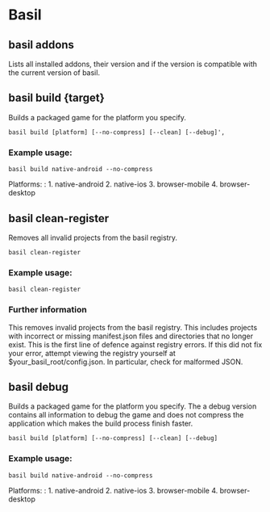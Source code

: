 # Basil

## basil addons

Lists all installed addons, their version and if the version is compatible with the current version of basil.

## basil build {target}

Builds a packaged game for the platform you specify.
~~~
basil build [platform] [--no-compress] [--clean] [--debug]',
~~~

### Example usage:
~~~
basil build native-android --no-compress
~~~

Platforms:
:    1. native-android
    2. native-ios
    3. browser-mobile
    4. browser-desktop

## basil clean-register

Removes all invalid projects from the basil registry.
~~~
basil clean-register
~~~

### Example usage:
~~~
basil clean-register
~~~

### Further information
This removes invalid projects from the basil registry. This includes projects with
incorrect or missing manifest.json files and directories that no longer exist.
This is the first line of defence against registry errors. If this did not fix your error,
attempt viewing the registry yourself at $your_basil_root/config.json. In particular, check
for malformed JSON.

## basil debug

Builds a packaged game for the platform you specify.
The a debug version contains all information to debug the game and does not compress
the application which makes the build process finish faster.

~~~
basil build [platform] [--no-compress] [--clean] [--debug]
~~~

### Example usage:
~~~
basil build native-android --no-compress
~~~

Platforms:
:    1. native-android
    2. native-ios
    3. browser-mobile
    4. browser-desktop

